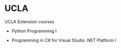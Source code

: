 # UCLA
UCLA Extension courses

- Python Programming I


- Programming in C# for Visual Studio .NET Platform I
